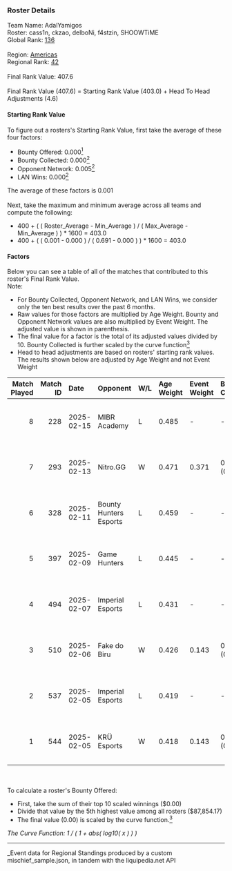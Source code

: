 ### Roster Details<br />
Team Name: AdalYamigos<br />
Roster: cass1n, ckzao, delboNi, f4stzin, SHOOWTiME<br />
Global Rank: [136](../../standings_global_2025_06_02.md)<br />
<br />
Region: [Americas]( ../../standings_americas_2025_06_02.md)<br />
Regional Rank: [42]( ../../standings_americas_2025_06_02.md)<br />
<br />
Final Rank Value:  407.6<br />
<br />
Final Rank Value (407.6) = Starting Rank Value (403.0) + Head To Head Adjustments (4.6)<br />

#### Starting Rank Value<br />
To figure out a rosters's Starting Rank Value, first take the average of these four factors:<br />
- Bounty Offered: 0.000[<sup>1</sup>](#table2)
- Bounty Collected: 0.000[<sup>2</sup>](#table1)
- Opponent Network: 0.005[<sup>2</sup>](#table1)
- LAN Wins: 0.000[<sup>2</sup>](#table1)

The average of these factors is 0.001<br />
<br />
Next, take the maximum and minimum average across all teams and compute the following:<br />
- 400 + ( ( Roster_Average - Min_Average ) / ( Max_Average - Min_Average ) ) * 1600 = 403.0
- 400 + ( ( 0.001 - 0.000 ) / ( 0.691 - 0.000 ) ) * 1600 = 403.0


#### Factors<br />
Below you can see a table of all of the matches that contributed to this roster's Final Rank Value.<br />
Note:<br />

- For Bounty Collected, Opponent Network, and LAN Wins, we consider only the ten best results over the past 6 months.
- Raw values for those factors are multiplied by Age Weight. Bounty and Opponent Network values are also multiplied by Event Weight. The adjusted value is shown in parenthesis.
- The final value for a factor is the total of its adjusted values divided by 10. Bounty Collected is further scaled by the curve function[<sup>3</sup>](#curveFunction)
- Head to head adjustments are based on rosters' starting rank values. The results shown below are adjusted by Age Weight and not Event Weight
<span id="table1"></span><br />


| Match Played | Match ID | Date       | Opponent               | W/L | Age Weight | Event Weight | Bounty Collected | Opponent Network | LAN Wins  | H2H Adj. | Roster                                     |
| -: | -: | :- | :- | :- | :- | :- | :- | :- | :- | -: | :- |
|            8 |      228 | 2025-02-15 | MIBR Academy           | L   | 0.485      | -            | -                | -                | -         |    -5.32 | cass1n, ckzao, delboNi, f4stzin, SHOOWTiME |
|            7 |      293 | 2025-02-13 | Nitro.GG               | W   | 0.471      | 0.371        | 0.000 (0.000)    | 0.190 (0.033)    | 0 (0.000) |     7.31 | cass1n, ckzao, delboNi, f4stzin, SHOOWTiME |
|            6 |      328 | 2025-02-11 | Bounty Hunters Esports | L   | 0.459      | -            | -                | -                | -         |    -4.80 | cass1n, ckzao, delboNi, f4stzin, SHOOWTiME |
|            5 |      397 | 2025-02-09 | Game Hunters           | L   | 0.445      | -            | -                | -                | -         |    -5.71 | cass1n, ckzao, delboNi, f4stzin, SHOOWTiME |
|            4 |      494 | 2025-02-07 | Imperial Esports       | L   | 0.431      | -            | -                | -                | -         |    -1.03 | cass1n, ckzao, delboNi, f4stzin, SHOOWTiME |
|            3 |      510 | 2025-02-06 | Fake do Biru           | W   | 0.426      | 0.143        | 0.000 (0.000)    | 0.146 (0.009)    | 0 (0.000) |     8.61 | cass1n, ckzao, delboNi, f4stzin, SHOOWTiME |
|            2 |      537 | 2025-02-05 | Imperial Esports       | L   | 0.419      | -            | -                | -                | -         |    -0.96 | cass1n, ckzao, delboNi, f4stzin, SHOOWTiME |
|            1 |      544 | 2025-02-05 | KRÜ Esports            | W   | 0.418      | 0.143        | 0.000 (0.000)    | 0.160 (0.010)    | 0 (0.000) |     6.48 | cass1n, ckzao, delboNi, f4stzin, SHOOWTiME |

<br />
<span id="table2"></span><br />
To calculate a roster's Bounty Offered:<br />

- First, take the sum of their top 10 scaled winnings ($0.00)
- Divide that value by the 5th highest value among all rosters ($87,854.17)
- The final value (0.00) is scaled by the curve function.[<sup>3</sup>](#curveFunction)

<span id="curveFunction"></span>_The Curve Function: 1 / ( 1 + abs( log10( x ) ) )_<br />

---
_Event data for Regional Standings produced by a custom mischief_sample.json, in tandem with the liquipedia.net API<br />
